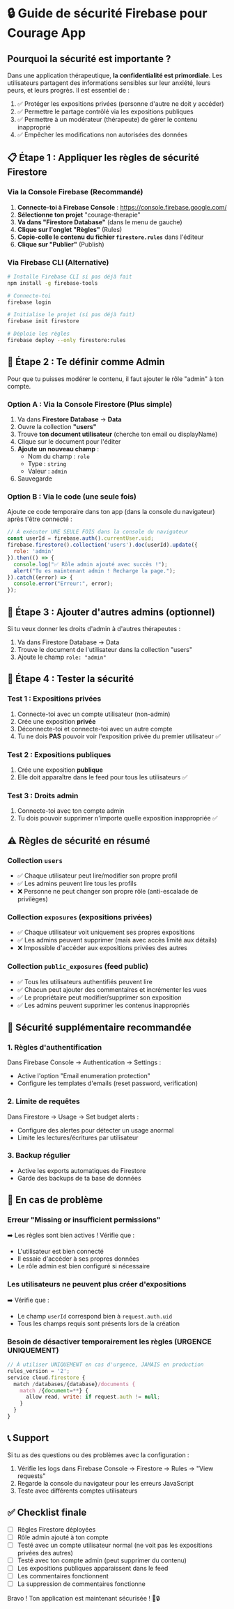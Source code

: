 # 🔒 Guide de sécurité Firebase pour Courage App

## Pourquoi la sécurité est importante ?

Dans une application thérapeutique, **la confidentialité est primordiale**. Les utilisateurs partagent des informations sensibles sur leur anxiété, leurs peurs, et leurs progrès. Il est essentiel de :

1. ✅ Protéger les expositions privées (personne d'autre ne doit y accéder)
2. ✅ Permettre le partage contrôlé via les expositions publiques
3. ✅ Permettre à un modérateur (thérapeute) de gérer le contenu inapproprié
4. ✅ Empêcher les modifications non autorisées des données

## 📋 Étape 1 : Appliquer les règles de sécurité Firestore

### Via la Console Firebase (Recommandé)

1. **Connecte-toi à Firebase Console** : https://console.firebase.google.com/
2. **Sélectionne ton projet** "courage-therapie"
3. **Va dans "Firestore Database"** (dans le menu de gauche)
4. **Clique sur l'onglet "Règles"** (Rules)
5. **Copie-colle le contenu du fichier `firestore.rules`** dans l'éditeur
6. **Clique sur "Publier"** (Publish)

### Via Firebase CLI (Alternative)

```bash
# Installe Firebase CLI si pas déjà fait
npm install -g firebase-tools

# Connecte-toi
firebase login

# Initialise le projet (si pas déjà fait)
firebase init firestore

# Déploie les règles
firebase deploy --only firestore:rules
```

## 👤 Étape 2 : Te définir comme Admin

Pour que tu puisses modérer le contenu, il faut ajouter le rôle "admin" à ton compte.

### Option A : Via la Console Firestore (Plus simple)

1. Va dans **Firestore Database** → **Data**
2. Ouvre la collection **"users"**
3. Trouve **ton document utilisateur** (cherche ton email ou displayName)
4. Clique sur le document pour l'éditer
5. **Ajoute un nouveau champ** :
   - Nom du champ : `role`
   - Type : `string`
   - Valeur : `admin`
6. Sauvegarde

### Option B : Via le code (une seule fois)

Ajoute ce code temporaire dans ton app (dans la console du navigateur) après t'être connecté :

```javascript
// À exécuter UNE SEULE FOIS dans la console du navigateur
const userId = firebase.auth().currentUser.uid;
firebase.firestore().collection('users').doc(userId).update({
  role: 'admin'
}).then(() => {
  console.log("✅ Rôle admin ajouté avec succès !");
  alert("Tu es maintenant admin ! Recharge la page.");
}).catch((error) => {
  console.error("Erreur:", error);
});
```

## 🎯 Étape 3 : Ajouter d'autres admins (optionnel)

Si tu veux donner les droits d'admin à d'autres thérapeutes :

1. Va dans Firestore Database → Data
2. Trouve le document de l'utilisateur dans la collection "users"
3. Ajoute le champ `role: "admin"`

## 🧪 Étape 4 : Tester la sécurité

### Test 1 : Expositions privées
1. Connecte-toi avec un compte utilisateur (non-admin)
2. Crée une exposition **privée**
3. Déconnecte-toi et connecte-toi avec un autre compte
4. Tu ne dois **PAS** pouvoir voir l'exposition privée du premier utilisateur ✅

### Test 2 : Expositions publiques
1. Crée une exposition **publique**
2. Elle doit apparaître dans le feed pour tous les utilisateurs ✅

### Test 3 : Droits admin
1. Connecte-toi avec ton compte admin
2. Tu dois pouvoir supprimer n'importe quelle exposition inappropriée ✅

## ⚠️ Règles de sécurité en résumé

### Collection `users`
- ✅ Chaque utilisateur peut lire/modifier son propre profil
- ✅ Les admins peuvent lire tous les profils
- ❌ Personne ne peut changer son propre rôle (anti-escalade de privilèges)

### Collection `exposures` (expositions privées)
- ✅ Chaque utilisateur voit uniquement ses propres expositions
- ✅ Les admins peuvent supprimer (mais avec accès limité aux détails)
- ❌ Impossible d'accéder aux expositions privées des autres

### Collection `public_exposures` (feed public)
- ✅ Tous les utilisateurs authentifiés peuvent lire
- ✅ Chacun peut ajouter des commentaires et incrémenter les vues
- ✅ Le propriétaire peut modifier/supprimer son exposition
- ✅ Les admins peuvent supprimer les contenus inappropriés

## 🔐 Sécurité supplémentaire recommandée

### 1. Règles d'authentification
Dans Firebase Console → Authentication → Settings :
- Active l'option "Email enumeration protection"
- Configure les templates d'emails (reset password, verification)

### 2. Limite de requêtes
Dans Firestore → Usage → Set budget alerts :
- Configure des alertes pour détecter un usage anormal
- Limite les lectures/écritures par utilisateur

### 3. Backup régulier
- Active les exports automatiques de Firestore
- Garde des backups de ta base de données

## 🚨 En cas de problème

### Erreur "Missing or insufficient permissions"
➡️ Les règles sont bien actives ! Vérifie que :
- L'utilisateur est bien connecté
- Il essaie d'accéder à ses propres données
- Le rôle admin est bien configuré si nécessaire

### Les utilisateurs ne peuvent plus créer d'expositions
➡️ Vérifie que :
- Le champ `userId` correspond bien à `request.auth.uid`
- Tous les champs requis sont présents lors de la création

### Besoin de désactiver temporairement les règles (URGENCE UNIQUEMENT)
```javascript
// À utiliser UNIQUEMENT en cas d'urgence, JAMAIS en production
rules_version = '2';
service cloud.firestore {
  match /databases/{database}/documents {
    match /{document=**} {
      allow read, write: if request.auth != null;
    }
  }
}
```

## 📞 Support

Si tu as des questions ou des problèmes avec la configuration :
1. Vérifie les logs dans Firebase Console → Firestore → Rules → "View requests"
2. Regarde la console du navigateur pour les erreurs JavaScript
3. Teste avec différents comptes utilisateurs

## ✅ Checklist finale

- [ ] Règles Firestore déployées
- [ ] Rôle admin ajouté à ton compte
- [ ] Testé avec un compte utilisateur normal (ne voit pas les expositions privées des autres)
- [ ] Testé avec ton compte admin (peut supprimer du contenu)
- [ ] Les expositions publiques apparaissent dans le feed
- [ ] Les commentaires fonctionnent
- [ ] La suppression de commentaires fonctionne

Bravo ! Ton application est maintenant sécurisée ! 🎉🔒
